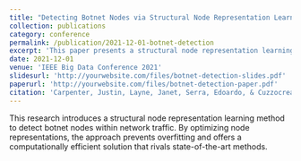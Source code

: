 ```yaml
---
title: "Detecting Botnet Nodes via Structural Node Representation Learning"
collection: publications
category: conference
permalink: /publication/2021-12-01-botnet-detection
excerpt: 'This paper presents a structural node representation learning approach for detecting harmful botnet nodes in network traffic, enhancing detection efficiency while reducing computational costs.'
date: 2021-12-01
venue: 'IEEE Big Data Conference 2021'
slidesurl: 'http://yourwebsite.com/files/botnet-detection-slides.pdf'
paperurl: 'http://yourwebsite.com/files/botnet-detection-paper.pdf'
citation: 'Carpenter, Justin, Layne, Janet, Serra, Edoardo, & Cuzzocrea, Alfredo. (2021). &quot;Detecting Botnet Nodes via Structural Node Representation Learning.&quot; <i>IEEE Big Data Conference</i>.'
---
```


This research introduces a structural node representation learning method to detect botnet nodes within network traffic. By optimizing node representations, the approach prevents overfitting and offers a computationally efficient solution that rivals state-of-the-art methods.
